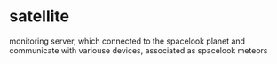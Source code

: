 satellite
========
monitoring server, which connected to the spacelook planet and communicate with variouse devices, associated as spacelook meteors
